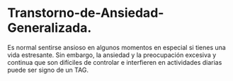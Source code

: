 # Transtorno-de-Ansiedad-Generalizada.
Es normal sentirse ansioso en algunos momentos en especial si tienes una vida estresante. Sin embargo, la ansiedad y la preocupación excesiva y continua que son difíciles de controlar e interfieren en actividades diarias puede ser signo de un TAG. 

